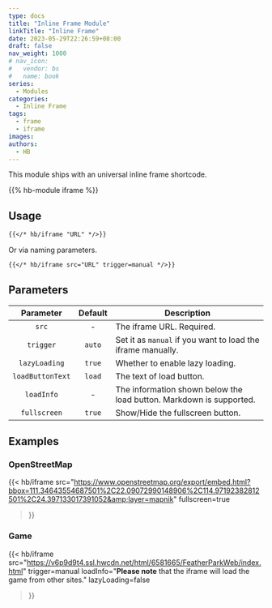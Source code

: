 ```yaml
---
type: docs
title: "Inline Frame Module"
linkTitle: "Inline Frame"
date: 2023-05-29T22:26:59+08:00
draft: false
nav_weight: 1000
# nav_icon:
#   vendor: bs
#   name: book
series:
  - Modules
categories:
  - Inline Frame
tags:
  - frame
  - iframe
images:
authors:
  - HB
---
```


This module ships with an universal inline frame shortcode.

<!--more-->

{{% hb-module iframe %}}

## Usage

```markdown
{{</* hb/iframe "URL" */>}}
```

Or via naming parameters.

```markdown
{{</* hb/iframe src="URL" trigger=manual */>}}
```

## Parameters

|    Parameter     | Default | Description                                                         |
| :--------------: | :-----: | ------------------------------------------------------------------- |
|      `src`       |    -    | The iframe URL. Required.                                           |
|    `trigger`     | `auto`  | Set it as `manual` if you want to load the iframe manually.         |
|  `lazyLoading`   | `true`  | Whether to enable lazy loading.                                     |
| `loadButtonText` | `load`  | The text of load button.                                            |
|    `loadInfo`    |    -    | The information shown below the load button. Markdown is supported. |
|   `fullscreen`   | `true`  | Show/Hide the fullscreen button.                                    |

## Examples

### OpenStreetMap

{{< hb/iframe
  src="https://www.openstreetmap.org/export/embed.html?bbox=111.34643554687501%2C22.09072990148906%2C114.97192382812501%2C24.397133017391052&amp;layer=mapnik"
  fullscreen=true
>}}

### Game

{{< hb/iframe
    src="https://v6p9d9t4.ssl.hwcdn.net/html/6581665/FeatherParkWeb/index.html"
    trigger=manual
    loadInfo="**Please note** that the iframe will load the game from other sites."
    lazyLoading=false
>}}
